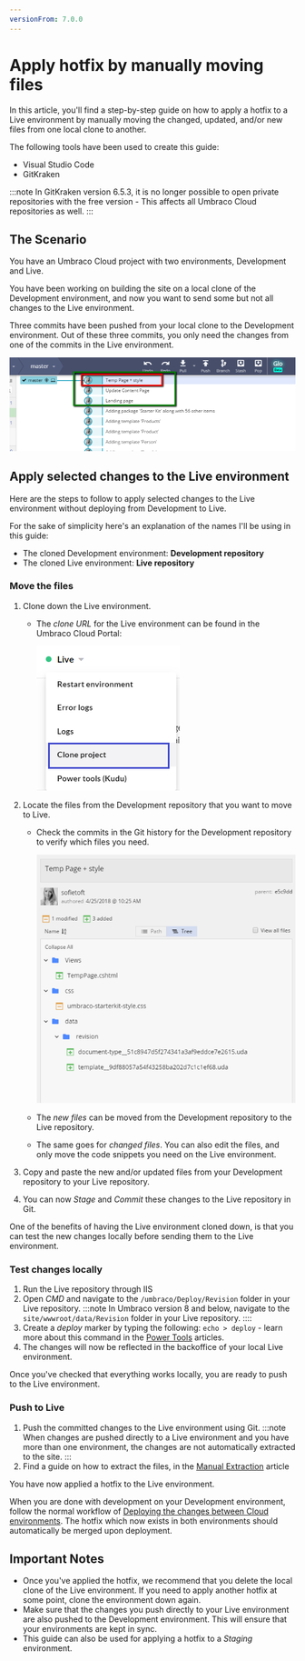 ```yaml
---
versionFrom: 7.0.0
---
```


# Apply hotfix by manually moving files

In this article, you'll find a step-by-step guide on how to apply a hotfix to a Live environment by manually moving the changed, updated, and/or new files from one local clone to another.

The following tools have been used to create this guide:

* Visual Studio Code
* GitKraken

:::note
In GitKraken version 6.5.3, it is no longer possible to open private repositories with the free version - This affects all Umbraco Cloud repositories as well. 
:::

## The Scenario

You have an Umbraco Cloud project with two environments, Development and Live.

You have been working on building the site on a local clone of the Development environment, and now you want to send some but not all changes to the Live environment.

Three commits have been pushed from your local clone to the Development environment. Out of these three commits, you only need the changes from one of the commits in the Live environment.

![Commits](images/commits.png)

## Apply selected changes to the Live environment

Here are the steps to follow to apply selected changes to the Live environment without deploying from Development to Live.

For the sake of simplicity here's an explanation of the names I'll be using in this guide:

* The cloned Development environment: **Development repository**
* The cloned Live environment: **Live repository**

### Move the files

1. Clone down the Live environment.
    * The _clone URL_ for the Live environment can be found in the Umbraco Cloud Portal:

        ![Live Clone URL](images/live-clone-url_v10.png)

2. Locate the files from the Development repository that you want to move to Live.
    * Check the commits in the Git history for the Development repository to verify which files you need.

        ![Files changes or added](images/commit-files-changed.png)

    * The _new files_ can be moved from the Development repository to the Live repository.
    * The same goes for _changed files_. You can also edit the files, and only move the code snippets you need on the Live environment.

3. Copy and paste the new and/or updated files from your Development repository to your Live repository.
4. You can now _Stage_ and _Commit_ these changes to the Live repository in Git.

One of the benefits of having the Live environment cloned down, is that you can test the new changes locally before sending them to the Live environment.

### Test changes locally

1. Run the Live repository through IIS
2. Open _CMD_ and navigate to the `/umbraco/Deploy/Revision` folder in your Live repository.
:::note
In Umbraco version 8 and below, navigate to the `site/wwwroot/data/Revision` folder in your Live repository.
::::
3. Create a _deploy_ marker by typing the following: `echo > deploy` - learn more about this command in the [Power Tools](../../../Set-up/Power-Tools) articles.
4. The changes will now be reflected in the backoffice of your local Live environment.

Once you've checked that everything works locally, you are ready to push to the Live environment.

### Push to Live

1. Push the committed changes to the Live environment using Git.
:::note
When changes are pushed directly to a Live environment and you have more than one environment, the changes are not automatically extracted to the site.
:::
2. Find a guide on how to extract the files, in the [Manual Extraction](../../../Set-Up/Power-Tools/Manual-extractions) article

You have now applied a hotfix to the Live environment.

When you are done with development on your Development environment, follow the normal workflow of [Deploying the changes between Cloud environments](../../../Deployment/Cloud-to-Cloud/). The hotfix which now exists in both environments should automatically be merged upon deployment.

## Important Notes

* Once you've applied the hotfix, we recommend that you delete the local clone of the Live environment. If you need to apply another hotfix at some point, clone the environment down again.
* Make sure that the changes you push directly to your Live environment are also pushed to the Development environment. This will ensure that your environments are kept in sync.
* This guide can also be used for applying a hotfix to a _Staging_ environment.
